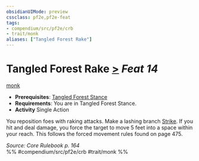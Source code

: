 ```yaml
---
obsidianUIMode: preview
cssclass: pf2e,pf2e-feat
tags:
- compendium/src/pf2e/crb
- trait/monk
aliases: ["Tangled Forest Rake"]
---
```

# Tangled Forest Rake  [>](/rules/core-rulebook/chapter-9-playing-the-game.md#Actions "Single Action") *Feat 14*  
[monk](/rules/traits/monk.md)  

- **Prerequisites**: [Tangled Forest Stance](/compendium/feats/tangled-forest-stance.md)
- **Requirements**: You are in Tangled Forest Stance.
- **Activity** Single Action

You reposition foes with raking attacks. Make a lashing branch [Strike](/rules/actions/strike.md). If you hit and deal damage, you force the target to move 5 feet into a space within your reach. This follows the forced movement rules found on page 475.

*Source: Core Rulebook p. 164*  
%% #compendium/src/pf2e/crb #trait/monk %%